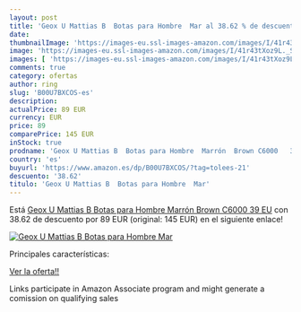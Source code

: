 ```yaml
---
layout: post
title: 'Geox U Mattias B  Botas para Hombre  Mar al 38.62 % de descuento'
date: 
thumbnailImage: 'https://images-eu.ssl-images-amazon.com/images/I/41r43tXoz9L._SL200_.jpg'
image: 'https://images-eu.ssl-images-amazon.com/images/I/41r43tXoz9L._SL200_.jpg'
images: [ 'https://images-eu.ssl-images-amazon.com/images/I/41r43tXoz9L._SL200_.jpg' ]
comments: true
category: ofertas
author: ring
slug: 'B00U7BXCOS-es'
description:
actualPrice: 89 EUR
currency: EUR
price: 89
comparePrice: 145 EUR
inStock: true
prodname: 'Geox U Mattias B  Botas para Hombre  Marrón  Brown C6000   39 EU'
country: 'es'
buyurl: 'https://www.amazon.es/dp/B00U7BXCOS/?tag=tolees-21'
descuento: '38.62'
titulo: 'Geox U Mattias B  Botas para Hombre  Mar'
---
```


Está [Geox U Mattias B  Botas para Hombre  Marrón  Brown C6000   39 EU](https://www.amazon.es/dp/B00U7BXCOS/?tag=tolees-21) con 38.62 de descuento por 89 EUR (original: 145 EUR) en el siguiente enlace!

[![Geox U Mattias B  Botas para Hombre  Mar](https://images-eu.ssl-images-amazon.com/images/I/41r43tXoz9L._SL200_.jpg)](https://www.amazon.es/dp/B00U7BXCOS/?tag=tolees-21)

Principales características:


[Ver la oferta!!](https://www.amazon.es/dp/B00U7BXCOS/?tag=tolees-21)

Links participate in Amazon Associate program and might generate a comission on qualifying sales


